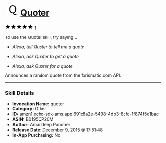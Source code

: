 # &nbsp;<img src="skill_icon" alt="Quoter icon" width="36"> [Quoter](http://alexa.amazon.com/#skills/amzn1.echo-sdk-ams.app.691c8a2e-5498-4db3-8cfc-1f874f5c1bac)
![5 stars](../../images/ic_star_black_18dp_1x.png)![5 stars](../../images/ic_star_black_18dp_1x.png)![5 stars](../../images/ic_star_black_18dp_1x.png)![5 stars](../../images/ic_star_black_18dp_1x.png)![5 stars](../../images/ic_star_black_18dp_1x.png) 1

To use the Quoter skill, try saying...

* *Alexa, tell Quoter to tell me a quote*

* *Alexa, ask Quoter to get a quote*

* *Alexa, ask Quoter for a quote*

Announces a random quote from the forismatic.com API.

***

### Skill Details

* **Invocation Name:** quoter
* **Category:** Other
* **ID:** amzn1.echo-sdk-ams.app.691c8a2e-5498-4db3-8cfc-1f874f5c1bac
* **ASIN:** B0195QP20M
* **Author:** Amandeep Pandher
* **Release Date:** December 9, 2015 @ 17:51:48
* **In-App Purchasing:** No
